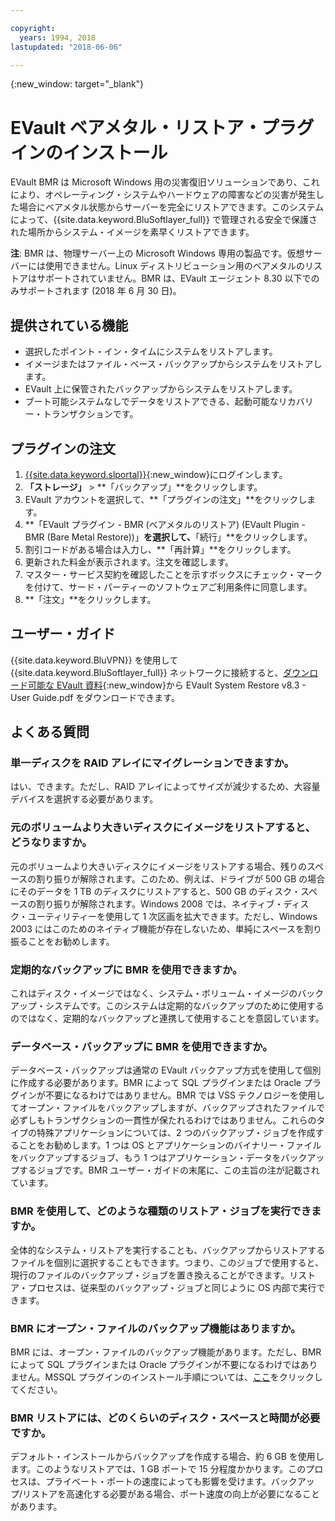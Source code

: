 ```yaml
---

copyright:
  years: 1994, 2018
lastupdated: "2018-06-06"

---
```

{:new_window: target="_blank"}

# EVault ベアメタル・リストア・プラグインのインストール

EVault BMR は Microsoft Windows 用の災害復旧ソリューションであり、これにより、オペレーティング・システムやハードウェアの障害などの災害が発生した場合にベアメタル状態からサーバーを完全にリストアできます。このシステムによって、{{site.data.keyword.BluSoftlayer_full}} で管理される安全で保護された場所からシステム・イメージを素早くリストアできます。

**注**: BMR は、物理サーバー上の Microsoft Windows 専用の製品です。仮想サーバーには使用できません。Linux ディストリビューション用のベアメタルのリストアはサポートされていません。BMR は、EVault エージェント 8.30 以下でのみサポートされます (2018 年 6 月 30 日)。

## 提供されている機能

- 選択したポイント・イン・タイムにシステムをリストアします。
- イメージまたはファイル・ベース・バックアップからシステムをリストアします。
- EVault 上に保管されたバックアップからシステムをリストアします。
- ブート可能システムなしでデータをリストアできる、起動可能なリカバリー・トランザクションです。

## プラグインの注文

1. [{{site.data.keyword.slportal}}](https://control.softlayer.com/){:new_window}にログインします。
2. **「ストレージ」** > **「バックアップ」**をクリックします。
3. EVault アカウントを選択して、**「プラグインの注文」**をクリックします。
4. **「EVault プラグイン - BMR (ベアメタルのリストア) (EVault Plugin - BMR (Bare Metal Restore))」**を選択して、**「続行」**をクリックします。
5. 割引コードがある場合は入力し、**「再計算」**をクリックします。
6. 更新された料金が表示されます。注文を確認します。
7. マスター・サービス契約を確認したことを示すボックスにチェック・マークを付けて、サード・パーティーのソフトウェアご利用条件に同意します。
8. **「注文」**をクリックします。

## ユーザー・ガイド

{{site.data.keyword.BluVPN}} を使用して {{site.data.keyword.BluSoftlayer_full}} ネットワークに接続すると、[ダウンロード可能な EVault 資料](http://downloads.service.softlayer.com/evault/Documentation/){:new_window}から EVault System Restore v8.3 - User Guide.pdf をダウンロードできます。

## よくある質問

### 単一ディスクを RAID アレイにマイグレーションできますか。

はい、できます。ただし、RAID アレイによってサイズが減少するため、大容量デバイスを選択する必要があります。

### 元のボリュームより大きいディスクにイメージをリストアすると、どうなりますか。

元のボリュームより大きいディスクにイメージをリストアする場合、残りのスペースの割り振りが解除されます。このため、例えば、ドライブが 500 GB の場合にそのデータを 1 TB のディスクにリストアすると、500 GB のディスク・スペースの割り振りが解除されます。Windows 2008 では、ネイティブ・ディスク・ユーティリティーを使用して 1 次区画を拡大できます。ただし、Windows 2003 にはこのためのネイティブ機能が存在しないため、単純にスペースを割り振ることをお勧めします。

### 定期的なバックアップに BMR を使用できますか。

これはディスク・イメージではなく、システム・ボリューム・イメージのバックアップ・システムです。このシステムは定期的なバックアップのために使用するのではなく、定期的なバックアップと連携して使用することを意図しています。  

### データベース・バックアップに BMR を使用できますか。

データベース・バックアップは通常の EVault バックアップ方式を使用して個別に作成する必要があります。BMR によって SQL プラグインまたは Oracle プラグインが不要になるわけではありません。BMR では VSS テクノロジーを使用してオープン・ファイルをバックアップしますが、バックアップされたファイルで必ずしもトランザクションの一貫性が保たれるわけではありません。これらのタイプの特殊アプリケーションについては、2 つのバックアップ・ジョブを作成することをお勧めします。1 つは OS とアプリケーションのバイナリー・ファイルをバックアップするジョブ、もう 1 つはアプリケーション・データをバックアップするジョブです。BMR ユーザー・ガイドの末尾に、この主旨の注が記載されています。

### BMR を使用して、どのような種類のリストア・ジョブを実行できますか。

全体的なシステム・リストアを実行することも、バックアップからリストアするファイルを個別に選択することもできます。つまり、このジョブで使用すると、現行のファイルのバックアップ・ジョブを置き換えることができます。リストア・プロセスは、従来型のバックアップ・ジョブと同じように OS 内部で実行できます。

### BMR にオープン・ファイルのバックアップ機能はありますか。

BMR には、オープン・ファイルのバックアップ機能があります。ただし、BMR によって SQL プラグインまたは Oracle プラグインが不要になるわけではありません。MSSQL プラグインのインストール手順については、[ここ](evault-mssql-plugin.html)をクリックしてください。

### BMR リストアには、どのくらいのディスク・スペースと時間が必要ですか。

デフォルト・インストールからバックアップを作成する場合、約 6 GB を使用します。このようなリストアでは、1 GB ポートで 15 分程度かかります。このプロセスは、プライベート・ポートの速度によっても影響を受けます。バックアップ/リストアを高速化する必要がある場合、ポート速度の向上が必要になることがあります。
